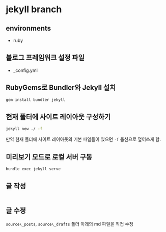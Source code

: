 # jekyll branch

## environments
- ruby

## 블로그 프레임워크 설정 파일
- \_config.yml

## RubyGems로 Bundler와 Jekyll 설치
```bash
gem install bundler jekyll
```

## 현재 폴터에 사이트 레이아웃 구성하기
```bash
jekyll new ./ -f
```
만약 현재 폴더에 사이트 레이아웃의 기본 파일들이 있으면 `-f` 옵션으로 덮어쓰게 함.

## 미리보기 모드로 로컬 서버 구동
```bash
bundle exec jekyll serve
```

## 글 작성
```bash

```
## 글 수정
`source\_posts`, `source\_drafts` 폴더 아래의 md 파일을 직접 수정
